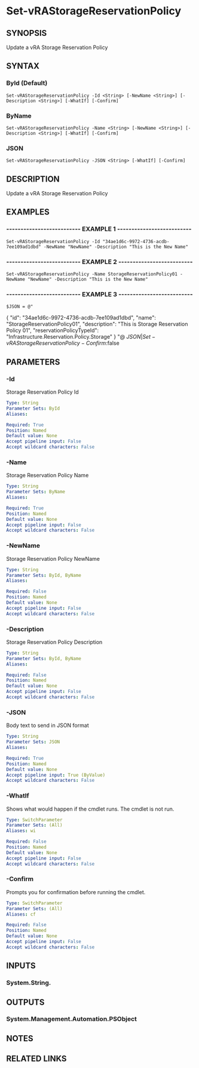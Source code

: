 # Set-vRAStorageReservationPolicy

## SYNOPSIS
Update a vRA Storage Reservation Policy

## SYNTAX

### ById (Default)
```
Set-vRAStorageReservationPolicy -Id <String> [-NewName <String>] [-Description <String>] [-WhatIf] [-Confirm]
```

### ByName
```
Set-vRAStorageReservationPolicy -Name <String> [-NewName <String>] [-Description <String>] [-WhatIf] [-Confirm]
```

### JSON
```
Set-vRAStorageReservationPolicy -JSON <String> [-WhatIf] [-Confirm]
```

## DESCRIPTION
Update a vRA Storage Reservation Policy

## EXAMPLES

### -------------------------- EXAMPLE 1 --------------------------
```
Set-vRAStorageReservationPolicy -Id "34ae1d6c-9972-4736-acdb-7ee109ad1dbd" -NewName "NewName" -Description "This is the New Name"
```

### -------------------------- EXAMPLE 2 --------------------------
```
Set-vRAStorageReservationPolicy -Name StorageReservationPolicy01 -NewName "NewName" -Description "This is the New Name"
```

### -------------------------- EXAMPLE 3 --------------------------
```
$JSON = @"
```

{
  "id": "34ae1d6c-9972-4736-acdb-7ee109ad1dbd",
  "name": "StorageReservationPolicy01",
  "description": "This is Storage Reservation Policy 01",
  "reservationPolicyTypeId": "Infrastructure.Reservation.Policy.Storage"
}
"@
$JSON | Set-vRAStorageReservationPolicy -Confirm:$false

## PARAMETERS

### -Id
Storage Reservation Policy Id

```yaml
Type: String
Parameter Sets: ById
Aliases: 

Required: True
Position: Named
Default value: None
Accept pipeline input: False
Accept wildcard characters: False
```

### -Name
Storage Reservation Policy Name

```yaml
Type: String
Parameter Sets: ByName
Aliases: 

Required: True
Position: Named
Default value: None
Accept pipeline input: False
Accept wildcard characters: False
```

### -NewName
Storage Reservation Policy NewName

```yaml
Type: String
Parameter Sets: ById, ByName
Aliases: 

Required: False
Position: Named
Default value: None
Accept pipeline input: False
Accept wildcard characters: False
```

### -Description
Storage Reservation Policy Description

```yaml
Type: String
Parameter Sets: ById, ByName
Aliases: 

Required: False
Position: Named
Default value: None
Accept pipeline input: False
Accept wildcard characters: False
```

### -JSON
Body text to send in JSON format

```yaml
Type: String
Parameter Sets: JSON
Aliases: 

Required: True
Position: Named
Default value: None
Accept pipeline input: True (ByValue)
Accept wildcard characters: False
```

### -WhatIf
Shows what would happen if the cmdlet runs.
The cmdlet is not run.

```yaml
Type: SwitchParameter
Parameter Sets: (All)
Aliases: wi

Required: False
Position: Named
Default value: None
Accept pipeline input: False
Accept wildcard characters: False
```

### -Confirm
Prompts you for confirmation before running the cmdlet.

```yaml
Type: SwitchParameter
Parameter Sets: (All)
Aliases: cf

Required: False
Position: Named
Default value: None
Accept pipeline input: False
Accept wildcard characters: False
```

## INPUTS

### System.String.

## OUTPUTS

### System.Management.Automation.PSObject

## NOTES

## RELATED LINKS

